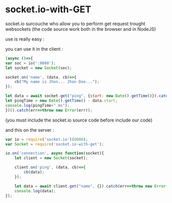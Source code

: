 # socket.io-with-GET
socket.io surcouche who allow you to perform get request trought websockets
(the code source work both in the browser and in NodeJS)

use is really easy :

you can use it in the client :
```js
(async ()=>{
var soc = io(':8080');
let socket = new Socket(soc);

socket.on('name', (data, cb)=>{
	cb("My name is Jhon... Jhon Doe...");
});

let data = await socket.get("ping", {start: new Date().getTime()}).catch(err=>throw new Error(err));
let pingTime = new Date().getTime() - data.start;
console.log(pingTime+" ms");
})().catch(err=>throw new Error(err));
```
(you must include the socket.io source code before include our code)


and this on the server :
```js
var io = require('socket.io')(8080);
var Socket = require('socket.io-with-get');

io.on('connection', async function(socket){
	let client = new Socket(socket);

	client.on('ping', (data, cb)=>{
		cb(data);
	});

	let data = await client.get("name", {}).catch(err=>throw new Error(err));
	console.log(data);
});
```
